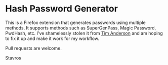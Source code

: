Hash Password Generator
=======================

This is a Firefox extension that generates passwords using multiple methods. It supports methods such as SuperGenPass,
Magic Password, PwdHash, etc. I've shamelessly stolen it from [Tim Anderson](http://www.timando.net) and am hoping to
fix it up and make it work for my workflow.

Pull requests are welcome.

Stavros
